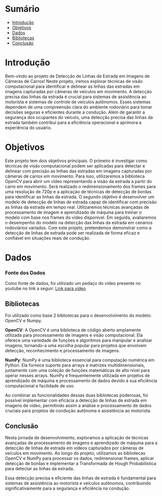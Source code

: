# Sumário
- [Introdução](#introdução)
- [Objetivos](#objetivos)
- [Dados](#dados)
- [Bibliotecas](#Bibliotecas)
- [Conclusão](#conclusão)

# Introdução
Bem-vindo ao projeto de Detecção de Linhas de Estrada em Imagens de Câmeras de Carros! Neste projeto, iremos explorar técnicas de visão computacional para identificar e delinear as linhas das estradas em imagens capturadas por câmeras de veículos em movimento.
A detecção precisa das linhas da estrada é crucial para sistemas de assistência ao motorista e sistemas de controle de veículos autônomos. Esses sistemas dependem de uma compreensão clara do ambiente rodoviário para tomar decisões seguras e eficientes durante a condução. Além de garantir a segurança dos ocupantes do veículo, uma detecção precisa das linhas da estrada também contribui para a eficiência operacional e aprimora a experiência do usuário.


# Objetivos
Este projeto tem dois objetivos principais. O primeiro é investigar como técnicas de visão computacional podem ser aplicadas para detectar e delinear com precisão as linhas das estradas em imagens capturadas por câmeras de carros em movimento. Para isso, utilizaremos a biblioteca OpenCV para abrir um vídeo representando a visão da estrada a partir do carro em movimento. Será realizado o redimensionamento dos frames para uma resolução de 720p e a aplicação de técnicas de detecção de bordas para identificar as linhas da estrada.
O segundo objetivo é desenvolver um modelo de detecção de linhas de estrada capaz de identificar com precisão as linhas da estrada em tempo real. Utilizaremos técnicas avançadas de processamento de imagem e aprendizado de máquina para treinar o modelo com base nos frames do vídeo disponível. Em seguida, avaliaremos o desempenho do modelo na detecção das linhas da estrada em cenários rodoviários variados.
Com este projeto, pretendemos demonstrar como a detecção de linhas de estrada pode ser realizada de forma eficaz e confiável em situações reais de condução. 


# Dados
### Fonte dos Dados
Como fonte de dados, foi utilizado um pedaço do vídeo presente no youtube no link a seguir: [Link para vídeo](https://www.youtube.com/watch?v=ZOZOqbK86t0)



## Bibliotecas
Foi utilizado como base 2 bibliotecas para o desenvolvimento do modelo: OpenCV e Numpy. 

**OpenCV**: A OpenCV é uma biblioteca de código aberto amplamente utilizada para processamento de imagens e visão computacional. Ela oferece uma variedade de funções e algoritmos para manipular e analisar imagens, tornando-a uma escolha popular para projetos que envolvem detecção, reconhecimento e processamento de imagens.

**NumPy**: NumPy é uma biblioteca essencial para computação numérica em Python. Ela fornece suporte para arrays e matrizes multidimensionais, juntamente com uma coleção de funções matemáticas de alto nível para operar nesses arrays. NumPy é frequentemente utilizada em projetos de aprendizado de máquina e processamento de dados devido à sua eficiência computacional e facilidade de uso.

Ao combinar as funcionalidades dessas duas bibliotecas poderosas, foi possível implementar com eficácia a detecção de linhas de estrada em imagens de vídeo, permitindo assim a análise e processamento de dados cruciais para projetos de condução autônoma e assistência ao motorista.



## Conclusão

Nesta jornada de desenvolvimento, exploramos a aplicação de técnicas avançadas de processamento de imagens e aprendizado de máquina para a detecção de linhas de estrada em vídeos capturados por câmeras de veículos em movimento. Ao longo do projeto, utilizamos as bibliotecas OpenCV e NumPy para processar os dados, redimensionar frames, aplicar detecção de bordas e implementar a Transformada de Hough Probabilística para detectar as linhas da estrada.

Essa detecção precisa e eficiente das linhas de estrada é fundamental para sistemas de assistência ao motorista e veículos autônomos, contribuindo significativamente para a segurança e eficiência na condução. 


